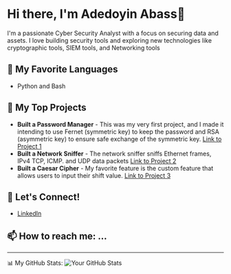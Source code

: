 # Hi there, I'm Adedoyin Abass👋

I'm a passionate Cyber Security Analyst with a focus on securing data and assets. I love building security tools and exploring new technologies like cryptographic tools, SIEM tools, and Networking tools

## 🌱 My Favorite Languages
* Python and Bash

## 🔭 My Top Projects
* **Built a Password Manager** - This was my very first project, and I made it intending to use Fernet (symmetric key) to keep the password and RSA (asymmetric key) to ensure safe exchange of the symmetric key.  [Link to Project 1](https://github.com/Ubuntu-Dekiru/Password_Manager)
* **Built a Network Sniffer** - The network sniffer sniffs Ethernet frames, IPv4 TCP, ICMP. and UDP data packets [Link to Project 2](https://github.com/Ubuntu-Dekiru/PRODIGY_CS_01)
* **Built a Caesar Cipher** - My favorite feature is the custom feature that allows users to input their shift value. [Link to Project 3](https://github.com/Ubuntu-Dekiru/codealpha_tasks_networksniffer)

## 💬 Let's Connect!
* [LinkedIn](https://linkedin.com/in/adedoyin-abass)

## 📫 How to reach me: ...

---
📊 My GitHub Stats:
![Your GitHub Stats](https://github-readme-stats.vercel.app/api?username=Ubuntu-Dekiru&show_icons=true&theme=radical)
